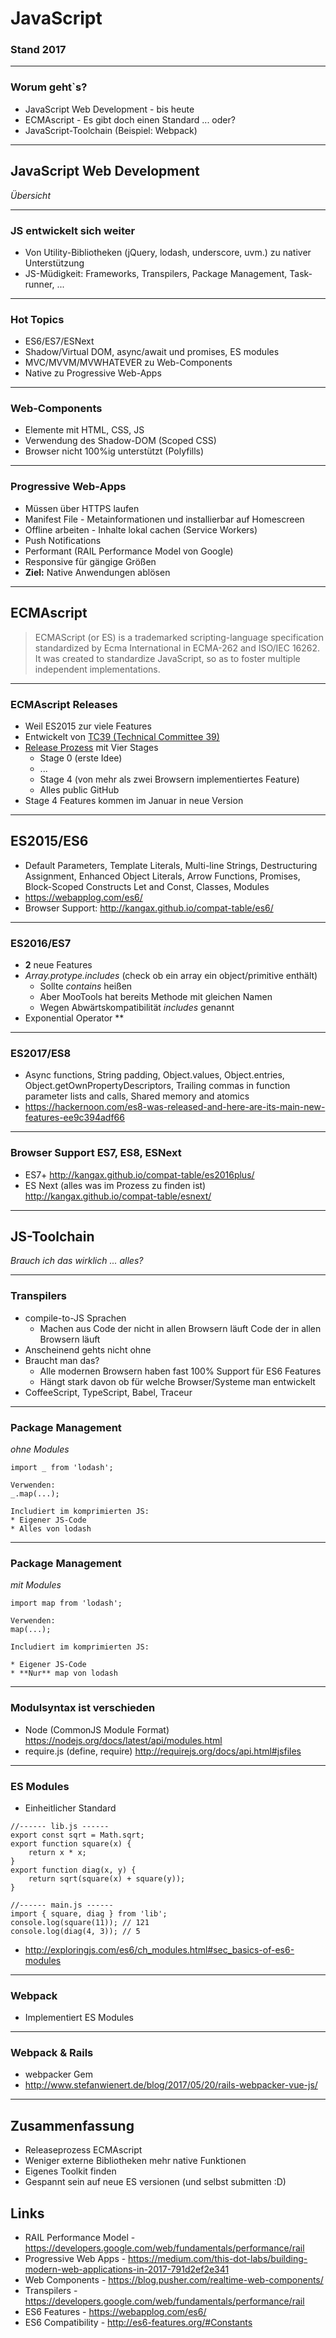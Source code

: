 # JavaScript
### Stand 2017

---

### Worum geht`s?

* JavaScript Web Development - bis heute
* ECMAscript - Es gibt doch einen Standard ... oder?
* JavaScript-Toolchain (Beispiel: Webpack)

---

## JavaScript Web Development
*Übersicht*

---

### JS entwickelt sich weiter

* Von Utility-Bibliotheken (jQuery, lodash, underscore, uvm.) zu nativer Unterstützung
* JS-Müdigkeit: Frameworks, Transpilers, Package Management, Task-runner, ...

---

### Hot Topics

* ES6/ES7/ESNext
* Shadow/Virtual DOM, async/await und promises, ES modules
* MVC/MVVM/MVWHATEVER zu Web-Components
* Native zu Progressive Web-Apps

---

### Web-Components

* Elemente mit HTML, CSS, JS
* Verwendung des Shadow-DOM (Scoped CSS)
* Browser nicht 100%ig unterstützt (Polyfills)

---

### Progressive Web-Apps

* Müssen über HTTPS laufen
* Manifest File - Metainformationen und installierbar auf Homescreen
* Offline arbeiten - Inhalte lokal cachen (Service Workers)
* Push Notifications
* Performant (RAIL Performance Model von Google)
* Responsive für gängige Größen
* **Ziel:** Native Anwendungen ablösen

---

## ECMAscript

> ECMAScript (or ES) is a trademarked scripting-language specification standardized by Ecma International in ECMA-262 and ISO/IEC 16262. It was created to standardize JavaScript, so as to foster multiple independent implementations.

---

### ECMAscript Releases

* Weil ES2015 zur viele Features
* Entwickelt von [TC39 (Technical Committee 39)](http://www.ecma-international.org/memento/TC39.htm)
* [Release Prozess](http://2ality.com/2015/11/tc39-process.html) mit Vier Stages
  * Stage 0 (erste Idee)
  * ...
  * Stage 4 (von mehr als zwei Browsern implementiertes Feature)
  * Alles public GitHub
* Stage 4 Features kommen im Januar in neue Version

---

## ES2015/ES6

* Default Parameters, Template Literals, Multi-line Strings, Destructuring Assignment, Enhanced Object Literals, Arrow Functions, Promises, Block-Scoped Constructs Let and Const, Classes, Modules
* https://webapplog.com/es6/
* Browser Support: http://kangax.github.io/compat-table/es6/

---

### ES2016/ES7

* **2** neue Features
* *Array.protype.includes* (check ob ein array ein object/primitive enthält)
  * Sollte *contains* heißen
  * Aber MooTools hat bereits Methode mit gleichen Namen
  * Wegen Abwärtskompatibilität *includes* genannt
* Exponential Operator \**

---

### ES2017/ES8

* Async functions, String padding, Object.values, Object.entries, Object.getOwnPropertyDescriptors, Trailing commas in function parameter lists and calls, Shared memory and atomics
* https://hackernoon.com/es8-was-released-and-here-are-its-main-new-features-ee9c394adf66

---


### Browser Support ES7, ES8, ESNext

* ES7+ http://kangax.github.io/compat-table/es2016plus/
* ES Next (alles was im Prozess zu finden ist) http://kangax.github.io/compat-table/esnext/

---

## JS-Toolchain
*Brauch ich das wirklich ... alles?*

---

### Transpilers

* compile-to-JS Sprachen
  * Machen aus Code der nicht in allen Browsern läuft Code der in allen Browsern läuft
* Anscheinend gehts nicht ohne
* Braucht man das?
  * Alle modernen Browsern haben fast 100% Support für ES6 Features
  * Hängt stark davon ob für welche Browser/Systeme man entwickelt
* CoffeeScript, TypeScript, Babel, Traceur


---

### Package Management
*ohne Modules*

```
import _ from 'lodash';

Verwenden:
_.map(...);

Includiert im komprimierten JS:
* Eigener JS-Code
* Alles von lodash

```

---

### Package Management
*mit Modules*


```
import map from 'lodash';

Verwenden:
map(...);

Includiert im komprimierten JS:

* Eigener JS-Code
* **Nur** map von lodash

```

---

### Modulsyntax ist verschieden

* Node (CommonJS Module Format) https://nodejs.org/docs/latest/api/modules.html
* require.js (define, require) http://requirejs.org/docs/api.html#jsfiles

---

### ES Modules

* Einheitlicher Standard

```
//------ lib.js ------
export const sqrt = Math.sqrt;
export function square(x) {
    return x * x;
}
export function diag(x, y) {
    return sqrt(square(x) + square(y));
}

//------ main.js ------
import { square, diag } from 'lib';
console.log(square(11)); // 121
console.log(diag(4, 3)); // 5
```

* http://exploringjs.com/es6/ch_modules.html#sec_basics-of-es6-modules

---

### Webpack

* Implementiert ES Modules

---

### Webpack & Rails

* webpacker Gem
* http://www.stefanwienert.de/blog/2017/05/20/rails-webpacker-vue-js/

---

## Zusammenfassung

* Releaseprozess ECMAscript
* Weniger externe Bibliotheken mehr native Funktionen
* Eigenes Toolkit finden
* Gespannt sein auf neue ES versionen (und selbst submitten :D)

## Links

* RAIL Performance Model - https://developers.google.com/web/fundamentals/performance/rail
* Progressive Web Apps - https://medium.com/this-dot-labs/building-modern-web-applications-in-2017-791d2ef2e341
* Web Components - https://blog.pusher.com/realtime-web-components/
* Transpilers - https://developers.google.com/web/fundamentals/performance/rail
* ES6 Features - https://webapplog.com/es6/
* ES6 Compatibility - http://es6-features.org/#Constants
